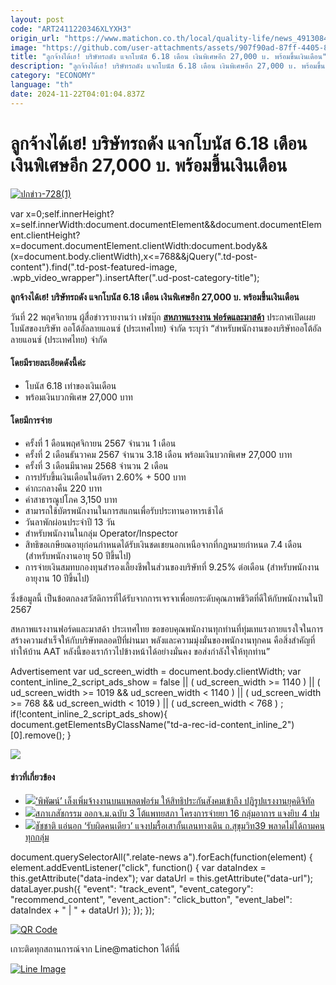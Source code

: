 ```yaml
---
layout: post
code: "ART2411220346XLYXH3"
origin_url: "https://www.matichon.co.th/local/quality-life/news_4913084"
image: "https://github.com/user-attachments/assets/907f90ad-87ff-4405-8f87-507d99c1ad3c"
title: "ลูกจ้างได้เฮ! บริษัทรถดัง แจกโบนัส 6.18 เดือน เงินพิเศษอีก 27,000 บ. พร้อมขึ้นเงินเดือน"
description: "ลูกจ้างได้เฮ! บริษัทรถดัง แจกโบนัส 6.18 เดือน เงินพิเศษอีก 27,000 บ. พร้อมขึ้นเงินเดือน"
category: "ECONOMY"
language: "th"
date: 2024-11-22T04:01:04.837Z
---
```


# ลูกจ้างได้เฮ! บริษัทรถดัง แจกโบนัส 6.18 เดือน เงินพิเศษอีก 27,000 บ. พร้อมขึ้นเงินเดือน

[![](https://www.matichon.co.th/wp-content/uploads/2024/11/ปกข่าว-7281-195.jpg "ปกข่าว-728(1)")](https://www.matichon.co.th/wp-content/uploads/2024/11/ปกข่าว-7281-195.jpg)

var x=0;self.innerHeight?x=self.innerWidth:document.documentElement&&document.documentElement.clientHeight?x=document.documentElement.clientWidth:document.body&&(x=document.body.clientWidth),x<=768&&jQuery(".td-post-content").find(".td-post-featured-image, .wpb\_video\_wrapper").insertAfter(".ud-post-category-title");

**ลูกจ้างได้เฮ! บริษัทรถดัง แจกโบนัส 6.18 เดือน เงินพิเศษอีก 27,000 บ. พร้อมขึ้นเงินเดือน**

วันที่ 22 พฤศจิกายน ผู้สื่อข่าวรายงานว่า เฟซบุ๊ก [**สหภาพแรงงาน ฟอร์ดและมาสด้า**](https://www.facebook.com/photo/?fbid=1217075602737586&set=a.110689036709587) ประกาศเปิดเผยโบนัสของบริษัท ออโต้อัลลายแอนซ์ (ประเทศไทย) จำกัด ระบุว่า “สำหรับพนักงานของบริษัทออโต้อัลลายแอนซ์ (ประเทศไทย) จำกัด

#### โดยมีรายละเอียดดังนี้ค่ะ

*   โบนัส 6.18 เท่าของเงินเดือน
*   พร้อมเงินบวกพิเศษ 27,000 บาท

#### โดยมีการจ่าย

*   ครั้งที่ 1️ ดือนพฤศจิกายน 2567 จำนวน 1 เดือน
*   ครั้งที่ 2️ เดือนธันวาคม 2567 จำนวน 3.18 เดือน พร้อมเงินบวกพิเศษ 27,000 บาท
*   ครั้งที่ 3️ เดือนมีนาคม 2568 จำนวน 2 เดือน
*   การปรับขึ้นเงินเดือนในอัตรา 2.60% + 500 บาท
*   ค่ากะกลางคืน 220 บาท
*   ค่าสาธารณูปโภค 3,150 บาท
*   สามารถใช้บัตรพนักงานในการสแกนเพื่อรับประทานอาหารเช้าได้
*   วันลาพักผ่อนประจำปี 13 วัน
*   สำหรับพนักงานในกลุ่ม Operator/Inspector
*   สิทธิขอเกษียณอายุก่อนกำหนดได้รับเงินชดเชยนอกเหนือจากที่กฎหมายกำหนด 7.4 เดือน (สำหรับพนักงานอายุ 50 ปีขึ้นไป)
*   การจ่ายเงินสมทบกองทุนสำรองเลี้ยงชีพในส่วนของบริษัทที่ 9.25% ต่อเดือน (สำหรับพนักงานอายุงาน 10 ปีขึ้นไป)

ซึ่งข้อมูลนี้ เป็นข้อตกลงสวัสดิการที่ได้รับจากการเจรจาเพื่อยกระดับคุณภาพชีวิตที่ดีให้กับพนักงานในปี 2567

สหภาพแรงงานฟอร์ดและมาสด้า ประเทศไทย ขอขอบคุณพนักงานทุกท่านที่ทุ่มเทแรงกายแรงใจในการสร้างความสำเร็จให้กับบริษัทตลอดปีที่ผ่านมา พลังและความมุ่งมั่นของพนักงานทุกคน คือสิ่งสำคัญที่ทำให้บ้าน AAT หลังนี้ของเราก้าวไปข้างหน้าได้อย่างมั่นคง ขอส่งกำลังใจให้ทุกท่าน”

Advertisement var ud\_screen\_width = document.body.clientWidth; var content\_inline\_2\_script\_ads\_show = false || ( ud\_screen\_width >= 1140 ) || ( ud\_screen\_width >= 1019 && ud\_screen\_width < 1140 ) || ( ud\_screen\_width >= 768 && ud\_screen\_width < 1019 ) || ( ud\_screen\_width < 768 ) ; if(!content\_inline\_2\_script\_ads\_show){ document.getElementsByClassName("td-a-rec-id-content\_inline\_2")\[0\].remove(); }

![](https://www.matichon.co.th/wp-content/uploads/2024/11/466583685_1217075609404252_2985817640222472876_n.jpg)

#### ข่าวที่เกี่ยวข้อง

*   [![](https://www.matichon.co.th/wp-content/uploads/2024/11/22-5-1.jpg)‘พิพัฒน์’ เล็งเพิ่มจ้างงานบนแพลตฟอร์ม ให้สิทธิประกันสังคมเข้าถึง ปฏิรูปแรงงานยุคดิจิทัล](https://www.matichon.co.th/local/quality-life/news_4913219)
*   [![](https://www.matichon.co.th/wp-content/uploads/2024/11/สภาเภสัช-จดหมาย3.jpeg)สภาเภสัชกรรม ออกจ.ม.ฉบับ 3 โต้แพทยสภา โครงการจ่ายยา 16 กลุ่มอาการ แจงยิบ 4 ปม](https://www.matichon.co.th/local/quality-life/news_4912940)
*   [![](https://www.matichon.co.th/wp-content/uploads/2024/11/WEB.png)ชัชชาติ แอ่นอก ‘รับผิดคนเดียว’ แจงปมรื้อเสากั้นเลนทางเดิน ถ.สุขุมวิท39 พลาดไม่ได้ถามคนทุกกลุ่ม](https://www.matichon.co.th/local/quality-life/news_4912419)

document.querySelectorAll(".relate-news a").forEach(function(element) { element.addEventListener("click", function() { var dataIndex = this.getAttribute("data-index"); var dataUrl = this.getAttribute("data-url"); dataLayer.push({ "event": "track\_event", "event\_category": "recommend\_content", "event\_action": "click\_button", "event\_label": dataIndex + " | " + dataUrl }); }); });

[![QR Code](https://www.matichon.co.th/wp-content/uploads/2023/07/wob1371z.jpg)](https://lin.ee/ht0nDxX)

เกาะติดทุกสถานการณ์จาก Line@matichon ได้ที่นี่

[![Line Image](https://www.matichon.co.th/wp-content/uploads/2023/07/th.png)](https://lin.ee/ht0nDxX)